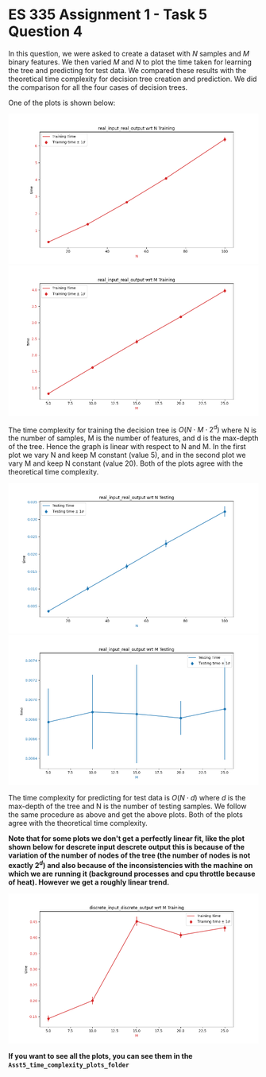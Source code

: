 # ES 335 Assignment 1 - Task 5 Question 4

In this question, we were asked to create a dataset with $N$ samples and $M$ binary features. We then varied $M$ and $N$ to plot the time taken for learning the tree and predicting for test data. We compared these results with the theoretical time complexity for decision tree creation and prediction. We did the comparison for all the four cases of decision trees.

One of the plots is shown below:

![Plot](Asst5_time_complexity_plots/real_input_real_output%20wrt%20N%20Training.png)
![Plot](Asst5_time_complexity_plots/real_input_real_output%20wrt%20M%20Training.png)

The time complexity for training the decision tree is $O(N \cdot M \cdot 2^d)$ where N is the number of samples, M is the number of features, and d is the max-depth of the tree. Hence the graph is linear with respect to N and M. In the first plot we vary N and keep M constant (value 5), and in the second plot we vary M and keep N constant (value 20). Both of the plots agree with the theoretical time complexity.

![Plot](Asst5_time_complexity_plots/real_input_real_output%20wrt%20N%20Testing.png)
![Plot](Asst5_time_complexity_plots/real_input_real_output%20wrt%20M%20Testing.png)

The time complexity for predicting for test data is $O(N \cdot d)$ where $d$ is the max-depth of the tree and N is the number of testing samples. We follow the same procedure as above and get the above plots. Both of the plots agree with the theoretical time complexity.

**Note that for some plots we don't get a perfectly linear fit, like the plot shown below for descrete input descrete output this is because of the variation of the number of nodes of the tree (the number of nodes is not exactly $2^d$) and also because of the inconsistencies with the machine on which we are running it (background processes and cpu throttle because of heat). However we get a roughly linear trend.**

![Plot](Asst5_time_complexity_plots/discrete_input_discrete_output%20wrt%20M%20Training.png)

**If you want to see all the plots, you can see them in the `Asst5_time_complexity_plots_folder`**
